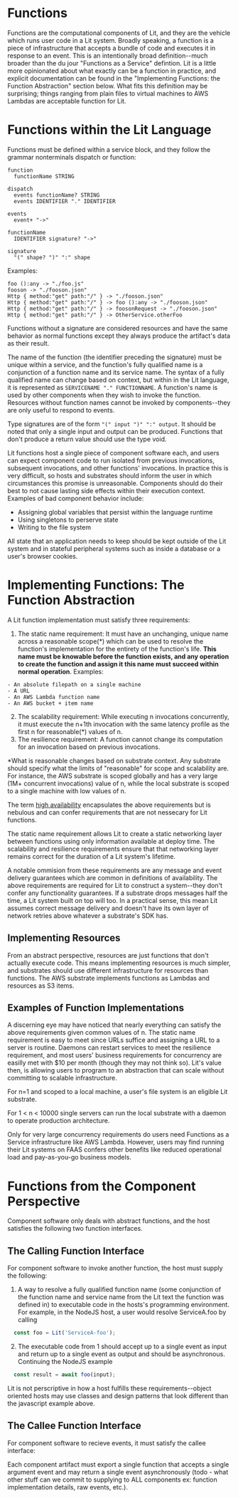 # Functions

Functions are the computational components of Lit, and they are the vehicle which runs user code in a Lit system.  Broadly speaking, a function is a piece of infrastructure that accepts a bundle of code and executes it in response to an event.  This is an intentionally broad definition--much broader than the du jour "Functions as a Service" defintion.  Lit is a little more opinionated about what exactly can be a function in practice, and explicit documentation can be found in the "Implementing Functions: the Function Abstraction" section below.  What fits this definition may be surprising; things ranging from plain files to virtual machines to AWS Lambdas are acceptable function for Lit.

# Functions within the Lit Language

Functions must be defined within a service block, and they follow the grammar nonterminals dispatch or function:

```
function
  functionName STRING

dispatch
  events functionName? STRING
  events IDENTIFIER "." IDENTIFIER  

events
  event+ "->"

functionName
  IDENTIFIER signature? "->"

signature
  "(" shape? ")" ":" shape
```

Examples:

```lit
foo ():any -> "./foo.js"
fooson -> "./fooson.json"
Http { method:"get" path:"/" } -> "./fooson.json"
Http { method:"get" path:"/" } -> foo ():any -> "./fooson.json"
Http { method:"get" path:"/" } -> foosonRequest -> "./fooson.json"
Http { method:"get" path:"/" } -> OtherService.otherFoo
```

Functions without a signature are considered resources and have the same behavior as normal functions except they always produce the artifact's data as their result.

The name of the function (the identifier preceding the signature) must be unique within a service, and the function's fully qualified name is a conjunction of a function name and its service name.  The syntax of a fully qualified name can change based on context, but within in the Lit language, it is represented as ```SERVICENAME "." FUNCTIONNAME```.  A function's name is used by other components when they wish to invoke the function.  Resources without function names cannot be invoked by components--they are only useful to respond to events.

Type signatures are of the form ```"(" input ")" ":" output```.  It should be noted that only a single input and output can be produced.  Functions that don't produce a return value should use the type void.

Lit functions host a single piece of component software each, and users can expect component code to run isolated from previous invocations, subsequent invocations, and other functions' invocations.  In practice this is very difficult, so hosts and substrates should inform the user in which circumstances this promise is unreasonable.  Components should do their best to not cause lasting side effects within their execution context.  Examples of bad component behavior include:

  - Assigning global variables that persist within the language runtime
  - Using singletons to perserve state
  - Writing to the file system

All state that an application needs to keep should be kept outside of the Lit system and in stateful peripheral systems such as inside a database or a user's browser cookies.


# Implementing Functions: The Function Abstraction

A Lit function implementation must satisfy three requirements:

  1. The static name requirement: It must have an unchanging, unique name across a reasonable scope(\*) which can be used to resolve the function's implementation for the entirety of the function's life.  **This name must be knowable before the function exists, and any operation to create the function and assign it this name must succeed within normal operation**.  Examples:

    - An absolute filepath on a single machine
    - A URL
    - An AWS Lambda function name
    - An AWS bucket + item name


  2. The scalability requirement: While executing n invocations concurrently, it must execute the n+1th invocation with the same latency profile as the first n for reasonable(\*) values of n.
  3. The resilience requirement: A function cannot change its computation for an invocation based on previous invocations.

\*What is reasonable changes based on substrate context.  Any substrate should specify what the limits of "reasonable" for scope and scalability are.  For instance, the AWS substrate is scoped globally and has a very large (1M+ concurrent invocations) value of n, while the local substrate is scoped to a single machine with low values of n.

The term [high availability](https://en.wikipedia.org/wiki/High_availability) encapsulates the above requirements but is nebulous and can confer requirements that are not nessecary for Lit functions.

The static name requirement allows Lit to create a static networking layer between functions using only information available at deploy time.  The scalability and resilience requirements ensure that that networking layer remains correct for the duration of a Lit system's lifetime.

A notable ommision from these requirements are any message and event delivery guarantees which are common in definitions of availability.  The above requirements are required for Lit to construct a system--they don't confer any functionality guarantees.  If a substrate drops messages half the time, a Lit system built on top will too.  In a practical sense, this mean Lit assumes correct message delivery and doesn't have its own layer of network retries above whatever a substrate's SDK has.

## Implementing Resources

From an abstract perspective, resources are just functions that don't actually execute code.  This means implementing resources is much simpler, and substrates should use different infrastructure for resources than functions.  The AWS substrate implements functions as Lambdas and resources as S3 items.

## Examples of Function Implementations

A discerning eye may have noticed that nearly everything can satisfy the above requirements given common values of n.  The static name requirement is easy to meet since URLs suffice and assigning a URL to a server is routine.  Daemons can restart services to meet the resilience requirement, and most users' business requirements for concurrency are easilly met with $10 per month (though they may not think so). Lit's value then, is allowing users to program to an abstraction that can scale without committing to scalable infrastructure.

For n=1 and scoped to a local machine, a user's file system is an eligible Lit substrate.

For 1 < n < 10000 single servers can run the local substrate with a daemon to operate production architecture.

Only for very large concurrency requirements do users need Functions as a Service infrastructure like AWS Lambda.  However, users may find running their Lit systems on FAAS confers other benefits like reduced operational load and pay-as-you-go business models.

# Functions from the Component Perspective

Component software only deals with abstract functions, and the host satisfies the following two function interfaces.

## The Calling Function Interface

For component software to invoke another function, the host must supply the following:

  1) A way to resolve a fully qualified function name (some conjunction of the function name and service name from the Lit text the function was defined in) to executable code in the hosts's programming environment.  For example, in the NodeJS host, a user would resolve ServiceA.foo by calling 
  ```javascript
    const foo = Lit('ServiceA-foo');
  ```

  2) The executable code from 1 should accept up to a single event as input and return up to a single event as output and should be asynchronous.  Continuing the NodeJS example
  ```javascript
    const result = await foo(input);
  ``` 

Lit is not perscriptive in how a host fulfills these requirements--object oriented hosts may use classes and design patterns that look different than the javascript example above.

## The Callee Function Interface

For component software to recieve events, it must satisfy the callee interface:

  Each component artifact must export a single function that accepts a single argument event and may return a single event asynchronously (todo - what other stuff can we commit to supplying to ALL components ex: function implementation details, raw events, etc.).
